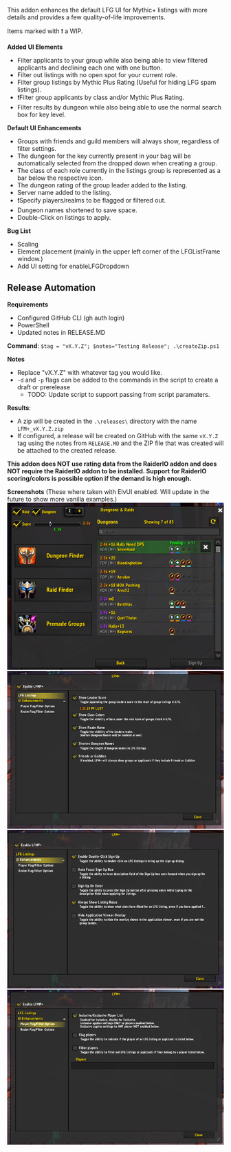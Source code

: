 This addon enhances the default LFG UI for Mythic+ listings with more details and provides a few quality-of-life improvements.

Items marked with ❗ a WIP.

**Added UI Elements**
* Filter applicants to your group while also being able to view filtered applicants and declining each one with one button.
* Filter out listings with no open spot for your current role.
* Filter group listings by Mythic Plus Rating (Useful for hiding LFG spam listings).
* ❗Filter group applicants by class and/or Mythic Plus Rating.
* Filter results by dungeon while also being able to use the normal search box for key level.

**Default UI Enhancements**

* Groups with friends and guild members will always show, regardless of filter settings.
* The dungeon for the key currently present in your bag will be automatically selected from the dropped down when creating a group.
* The class of each role currently in the listings group is represented as a bar below the respective icon.
* The dungeon rating of the group leader added to the listing.
* Server name added to the listing.
* ❗Specify players/realms to be flagged or filtered out.
* Dungeon names shortened to save space.
* Double-Click on listings to apply.

**Bug List**
- Scaling
- Element placement (mainly in the upper left corner of the LFGListFrame window.)
- Add UI setting for enableLFGDropdown

**Release Automation**
------
**Requirements**
- Configured GitHub CLI (gh auth login)
- PowerShell
- Updated notes in RELEASE.MD

**Command**: ```$tag = "vX.Y.Z"; $notes="Testing Release"; .\createZip.ps1```

**Notes**
- Replace "vX.Y.Z" with whatever tag you would like.
- `-d` and `-p` flags can be added to the commands in the script to create a draft or prerelease
    - TODO: Update script to support passing from script paramaters.

**Results**:
- A zip will be created in the `.\releases\` directory with the name `LFM+_vX.Y.Z.zip`
- If configured, a release will be created on GitHub with the same `vX.Y.Z` tag using the notes from `RELEASE.MD` and the ZIP file that was created will be attached to the created release.

**This addon does NOT use rating data from the RaiderIO addon and does NOT require the RaiderIO addon to be installed. Support for RaiderIO scoring/colors is possible option if the demand is high enough.**

**Screenshots** (These where taken with ElvUI enabled. Will update in the future to show more vanilla examples.)
![ss1](/screenshots/1.PNG?raw=true "Search Results")
![ss2](/screenshots/2.PNG?raw=true "Options")
![ss3](/screenshots/3.PNG?raw=true "Options")
![ss4](/screenshots/4.PNG?raw=true "Options")